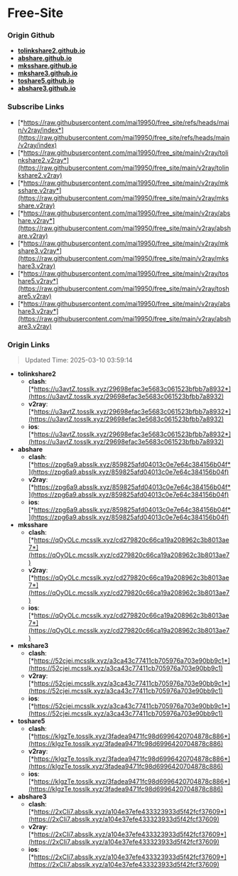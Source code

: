 # Free-Site

### Origin Github

- [**tolinkshare2.github.io**](https://github.com/tolinkshare2/tolinkshare2.github.io)
- [**abshare.github.io**](https://github.com/abshare/abshare.github.io)
- [**mksshare.github.io**](https://github.com/mksshare/mksshare.github.io)
- [**mkshare3.github.io**](https://github.com/mkshare3/mkshare3.github.io)
- [**toshare5.github.io**](https://github.com/toshare5/toshare5.github.io)
- [**abshare3.github.io**](https://github.com/abshare3/abshare3.github.io)

### Subscribe Links

- [*https://raw.githubusercontent.com/mai19950/free_site/refs/heads/main/v2ray/index*](https://raw.githubusercontent.com/mai19950/free_site/refs/heads/main/v2ray/index)
- [*https://raw.githubusercontent.com/mai19950/free_site/main/v2ray/tolinkshare2.v2ray*](https://raw.githubusercontent.com/mai19950/free_site/main/v2ray/tolinkshare2.v2ray)
- [*https://raw.githubusercontent.com/mai19950/free_site/main/v2ray/mksshare.v2ray*](https://raw.githubusercontent.com/mai19950/free_site/main/v2ray/mksshare.v2ray)
- [*https://raw.githubusercontent.com/mai19950/free_site/main/v2ray/abshare.v2ray*](https://raw.githubusercontent.com/mai19950/free_site/main/v2ray/abshare.v2ray)
- [*https://raw.githubusercontent.com/mai19950/free_site/main/v2ray/mkshare3.v2ray*](https://raw.githubusercontent.com/mai19950/free_site/main/v2ray/mkshare3.v2ray)
- [*https://raw.githubusercontent.com/mai19950/free_site/main/v2ray/toshare5.v2ray*](https://raw.githubusercontent.com/mai19950/free_site/main/v2ray/toshare5.v2ray)
- [*https://raw.githubusercontent.com/mai19950/free_site/main/v2ray/abshare3.v2ray*](https://raw.githubusercontent.com/mai19950/free_site/main/v2ray/abshare3.v2ray)

### Origin Links

> Updated Time: 2025-03-10 03:59:14

- **tolinkshare2**
  - **clash**: [*https://u3avtZ.tosslk.xyz/29698efac3e5683c061523bfbb7a8932*](https://u3avtZ.tosslk.xyz/29698efac3e5683c061523bfbb7a8932)
  - **v2ray**: [*https://u3avtZ.tosslk.xyz/29698efac3e5683c061523bfbb7a8932*](https://u3avtZ.tosslk.xyz/29698efac3e5683c061523bfbb7a8932)
  - **ios**: [*https://u3avtZ.tosslk.xyz/29698efac3e5683c061523bfbb7a8932*](https://u3avtZ.tosslk.xyz/29698efac3e5683c061523bfbb7a8932)
- **abshare**
  - **clash**: [*https://zpg6a9.absslk.xyz/859825afd04013c0e7e64c384156b04f*](https://zpg6a9.absslk.xyz/859825afd04013c0e7e64c384156b04f)
  - **v2ray**: [*https://zpg6a9.absslk.xyz/859825afd04013c0e7e64c384156b04f*](https://zpg6a9.absslk.xyz/859825afd04013c0e7e64c384156b04f)
  - **ios**: [*https://zpg6a9.absslk.xyz/859825afd04013c0e7e64c384156b04f*](https://zpg6a9.absslk.xyz/859825afd04013c0e7e64c384156b04f)
- **mksshare**
  - **clash**: [*https://qOyOLc.mcsslk.xyz/cd279820c66ca19a208962c3b8013ae7*](https://qOyOLc.mcsslk.xyz/cd279820c66ca19a208962c3b8013ae7)
  - **v2ray**: [*https://qOyOLc.mcsslk.xyz/cd279820c66ca19a208962c3b8013ae7*](https://qOyOLc.mcsslk.xyz/cd279820c66ca19a208962c3b8013ae7)
  - **ios**: [*https://qOyOLc.mcsslk.xyz/cd279820c66ca19a208962c3b8013ae7*](https://qOyOLc.mcsslk.xyz/cd279820c66ca19a208962c3b8013ae7)
- **mkshare3**
  - **clash**: [*https://52cjei.mcsslk.xyz/a3ca43c77411cb705976a703e90bb9c1*](https://52cjei.mcsslk.xyz/a3ca43c77411cb705976a703e90bb9c1)
  - **v2ray**: [*https://52cjei.mcsslk.xyz/a3ca43c77411cb705976a703e90bb9c1*](https://52cjei.mcsslk.xyz/a3ca43c77411cb705976a703e90bb9c1)
  - **ios**: [*https://52cjei.mcsslk.xyz/a3ca43c77411cb705976a703e90bb9c1*](https://52cjei.mcsslk.xyz/a3ca43c77411cb705976a703e90bb9c1)
- **toshare5**
  - **clash**: [*https://kIgzTe.tosslk.xyz/3fadea9471fc98d6996420704878c886*](https://kIgzTe.tosslk.xyz/3fadea9471fc98d6996420704878c886)
  - **v2ray**: [*https://kIgzTe.tosslk.xyz/3fadea9471fc98d6996420704878c886*](https://kIgzTe.tosslk.xyz/3fadea9471fc98d6996420704878c886)
  - **ios**: [*https://kIgzTe.tosslk.xyz/3fadea9471fc98d6996420704878c886*](https://kIgzTe.tosslk.xyz/3fadea9471fc98d6996420704878c886)
- **abshare3**
  - **clash**: [*https://2xCIi7.absslk.xyz/a104e37efe433323933d5f42fcf37609*](https://2xCIi7.absslk.xyz/a104e37efe433323933d5f42fcf37609)
  - **v2ray**: [*https://2xCIi7.absslk.xyz/a104e37efe433323933d5f42fcf37609*](https://2xCIi7.absslk.xyz/a104e37efe433323933d5f42fcf37609)
  - **ios**: [*https://2xCIi7.absslk.xyz/a104e37efe433323933d5f42fcf37609*](https://2xCIi7.absslk.xyz/a104e37efe433323933d5f42fcf37609)
